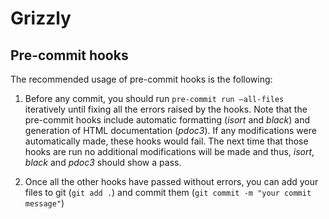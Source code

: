 # **Grizzly** 

## Pre-commit hooks

The recommended usage of pre-commit hooks is the following:

1) Before any commit, you should run `pre-commit run –all-files` iteratively until fixing all the errors raised 
   by the hooks. Note that the pre-commit hooks include automatic formatting (_isort_ and _black_) and generation of 
   HTML documentation (_pdoc3_). If any modifications were automatically made, these hooks would fail. The next time 
   that those hooks are run no  additional modifications will be made and thus, _isort_, _black_ and _pdoc3_ should show
   a pass. 
   
2) Once all the other hooks have passed without errors, you can add your files to git (`git add .`) and commit them 
   (`git commit -m "your commit message"`)
